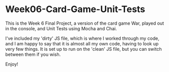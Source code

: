 # Week06-Card-Game-Unit-Tests

This is the Week 6 Final Project, a version of the card game War, played out in the console, and Unit Tests using Mocha and Chai. 

I've included my 'dirty' JS file, which is where I worked through my code, and I am happy to say that it is almost all my own code, having to look up very few things. 
It is set up to run on the 'clean' JS file, but you can switch between them if you wish.

Enjoy!
